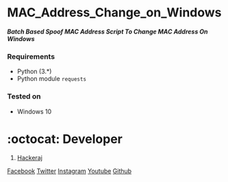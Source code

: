 # MAC_Address_Change_on_Windows

***Batch Based Spoof MAC Address Script To Change MAC Address On Windows***

### Requirements

- Python (3.*)
- Python module `requests`
	
### Tested on

- Windows 10

# :octocat: Developer
1. [Hackeraj](https://www.facebook.com/raazkapoorkushwaha/)


[Facebook](https://www.facebook.com/HackerajOfficial/)
[Twitter](https://twitter.com/Hackeraj_np/)
[Instagram](https://www.instagram.com/hackeraj/)
[Youtube](https://www.youtube.com/HackerajOfficial/)
[Github](https://www.github.com/HackerajOfficial/)
